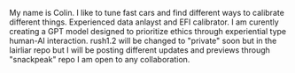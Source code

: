 My name is Colin. I like to tune fast cars and find different ways to calibrate different things. 
Experienced data anlayst and EFI calibrator. 
I am curently creating a GPT model designed to prioritize ethics through experiential type human-AI interaction.
rush1.2 will be changed to "private" soon but in the lairliar repo but I will be posting different updates and previews through "snackpeak" repo
I am open to any collaboration. 
